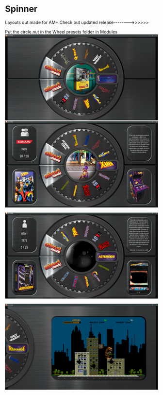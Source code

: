# Spinner
Layouts out made for AM+  Check out updated release-------->>>>>>

Put the circle.nut in the Wheel presets folder in Modules   
![image alt](https://github.com/Tankman3737/Spinner/blob/a600f82fc6aad29116c8f4b63e945067dfc653d7/Spin.png)
![image alt](https://github.com/Tankman3737/Spinner/blob/83d62cc8a4363bfd395c4cafbf4a7255ba3279a2/spin5.png)

![image alt](https://github.com/Tankman3737/Spinner/blob/272732344f865612ef0c79da193f1c3dce07b258/snip6.png)



![image alt](https://github.com/Tankman3737/Spinner/blob/4540c749df75e416acf38c36365ecb8840f434db/spin3.png)

